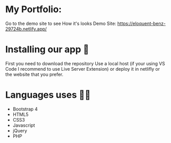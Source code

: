 # My Portfolio:

Go to the demo site to see How it's looks Demo Site: https://eloquent-benz-29724b.netlify.app/ 

# Installing our app 🔧
First you need to download the repository Use a local host (if your using VS Code I recommend to use Live Server Extension) or deploy 
it in netlifly or the website that you prefer.

# Languages uses 👩‍💻
- Bootstrap 4
-  HTML5
-  CSS3
-  Javascript
-  jQuery
-  PHP

